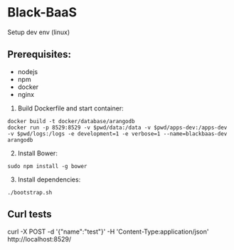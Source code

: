 Black-BaaS
==========

Setup dev env (linux)

## Prerequisites:
- nodejs
- npm
- docker
- nginx

1. Build Dockerfile and start container:
```
docker build -t docker/database/arangodb
docker run -p 8529:8529 -v $pwd/data:/data -v $pwd/apps-dev:/apps-dev -v $pwd/logs:/logs -e development=1 -e verbose=1 --name=blackbaas-dev arangodb
```

2. Install Bower:
```
sudo npm install -g bower
```

3. Install dependencies:
```
./bootstrap.sh
```

## Curl tests

curl -X POST -d '{"name":"test"}' -H 'Content-Type:application/json' http://localhost:8529/